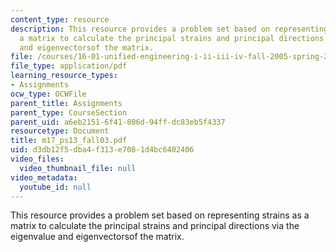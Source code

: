 ```yaml
---
content_type: resource
description: This resource provides a problem set based on representing strains as
  a matrix to calculate the principal strains and principal directions via the eigenvalue
  and eigenvectorsof the matrix.
file: /courses/16-01-unified-engineering-i-ii-iii-iv-fall-2005-spring-2006/d3db12f5dba4f313e7081d4bc6402406_m17_ps13_fall03.pdf
file_type: application/pdf
learning_resource_types:
- Assignments
ocw_type: OCWFile
parent_title: Assignments
parent_type: CourseSection
parent_uid: a6eb2151-6f41-806d-94ff-dc83eb5f4337
resourcetype: Document
title: m17_ps13_fall03.pdf
uid: d3db12f5-dba4-f313-e708-1d4bc6402406
video_files:
  video_thumbnail_file: null
video_metadata:
  youtube_id: null
---
```

This resource provides a problem set based on representing strains as a matrix to calculate the principal strains and principal directions via the eigenvalue and eigenvectorsof the matrix.

